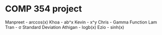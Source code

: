 # COMP 354 project

Manpreet - arccos(x)
Khoa     - ab^x
Kevin    - x^y
Chris    - Gamma Function
Lam Tran - σ Standard Deviation
Athigan  - logb(x)
Ezio     - sinh(x)
